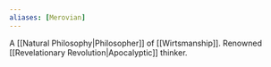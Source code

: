 ```yaml
---
aliases: [Merovian]
---
```

A [[Natural Philosophy|Philosopher]] of [[Wirtsmanship]].
Renowned [[Revelationary Revolution|Apocalyptic]] thinker.
